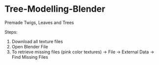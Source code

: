 # Tree-Modelling-Blender
Premade Twigs, Leaves and Trees

Steps:
1. Download all texture files
2. Open Blender File
3. To retrieve missing files (pink color textures)
    -> File -> External Data -> Find Missing Files

